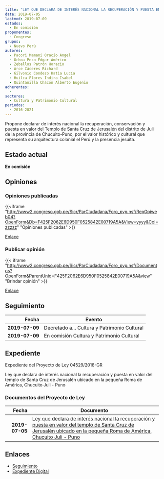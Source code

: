 ```yaml
---
title: "LEY QUE DECLARA DE INTERÉS NACIONAL LA RECUPERACIÓN Y PUESTA EN VALOR DEL TEMPLO DE SANTA CRUZ DE JERUSALÉN UBICADO EN LA PEQUEÑA ROMA DE AMÉRICA, CHUCUITO-JULI-PUNO"
date: 2019-07-05
lastmod: 2019-07-09
estados: 
  - En comisión
proponentes: 
  - Congreso
grupos: 
  - Nuevo Perú
autores: 
  - Pacori Mamani Oracio Ángel
  - Ochoa Pezo Édgar Américo
  - Zeballos Patrón Horacio
  - Arce Cáceres Richard
  - Gilvonio Condezo Katia Lucía
  - Huilca Flores Indira Isabel
  - Quintanilla Chacón Alberto Eugenio
adherentes: 
  - 
sectores: 
  - Cultura y Patrimonio Cultural
periodos: 
  - 2016-2021
---
```


Propone declarar de interés nacional la recuperación, conservación y puesta en valor del Templo de Santa Cruz de Jerusalén del distrito de Juli de la provincia de Chucuito-Puno, por el valor histórico y cultural que representa su arquitectura colonial el Perú y la presencia jesuita.


## Estado actual

**En comisión**

## Opiniones

### Opiniones publicadas

{{<iframe "http://www2.congreso.gob.pe/Sicr/ParCiudadana/Foro_pvp.nsf/RepOpiweb04?OpenForm&Db=F425F2062E6D950F0525842E00719A5A&View=yyyy&Col=zzzzz" "Opiniones publicadas" >}}

[Enlace](http://www2.congreso.gob.pe/Sicr/ParCiudadana/Foro_pvp.nsf/RepOpiweb04?OpenForm&Db=F425F2062E6D950F0525842E00719A5A&View=yyyy&Col=zzzzz)
### Publicar opinión

{{< iframe "http://www2.congreso.gob.pe/Sicr/ParCiudadana/Foro_pvp.nsf/Documentos?OpenForm&ParentUnid=F425F2062E6D950F0525842E00719A5A&view" "Brindar opinión" >}}

[Enlace](http://www2.congreso.gob.pe/Sicr/ParCiudadana/Foro_pvp.nsf/Documentos?OpenForm&ParentUnid=F425F2062E6D950F0525842E00719A5A&view)

## Seguimiento

| Fecha | Evento |
|------:|--------|
| **2019-07-09** | Decretado a... Cultura y Patrimonio Cultural|
| **2019-07-09** | En comisión Cultura y Patrimonio Cultural|


## Expediente

Expediente del Proyecto de Ley 04529/2018-GR

Ley que declara de interés nacional la recuperación y puesta en valor del templo de Santa Cruz de Jerusalén ubicado en la pequeña Roma de América, Chucuito Juli - Puno


### Documentos del Proyecto de Ley

| Fecha | Documento |
|------:|--------|
| **2019-07-05** | [Ley que declara de interés nacional la recuperación y puesta en valor del templo de Santa Cruz de Jerusalén ubicado en la pequeña Roma de América, Chucuito Juli - Puno](http://www.leyes.congreso.gob.pe/Documentos/2016_2021/Proyectos_de_Ley_y_de_Resoluciones_Legislativas/PL0452920190705.pdf) |

## Enlaces 

- [Seguimiento](http://www2.congreso.gob.pe/Sicr/TraDocEstProc/CLProLey2016.nsf/f7fff46988ca05b1052578e100829cc7/ed1bc1798a3c8d4a0525842e00754096?OpenDocument)
- [Expediente Digital](http://www2.congreso.gob.pe/Sicr/TraDocEstProc/CLProLey2016.nsf/f7fff46988ca05b1052578e100829cc7/ed1bc1798a3c8d4a0525842e00754096?OpenDocument&Click=05257FB7005EB655.eb71d0cf91d8294e05256cdf006b5706/$Body/0.1C6C)
